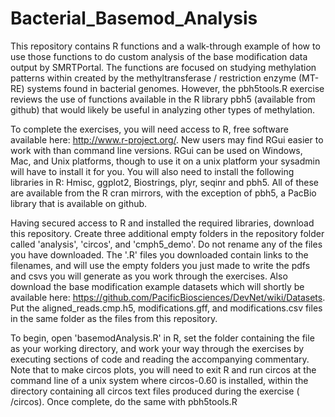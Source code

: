 Bacterial_Basemod_Analysis
==========================

This repository contains R functions and a walk-through example of how to use those functions to do custom analysis of the base modification data output by SMRTPortal.  The functions are focused on studying methylation patterns within created by the methyltransferase / restriction enzyme (MT-RE) systems found in bacterial genomes.  However, the pbh5tools.R exercise reviews the use of functions available in the R library pbh5 (available from github) that would likely be useful in analyzing other types of methylation.

To complete the exercises, you will need access to R, free software available here: http://www.r-project.org/.  New users may find RGui easier to work with than command line versions.  RGui can be used on Windows, Mac, and Unix platforms, though to use it on a unix platform your sysadmin will have to install it for you. You will also need to install the following libraries in R: Hmisc, ggplot2, Biostrings, plyr, seqinr and pbh5.  All of these are available from the R cran mirrors, with the exception of pbh5, a PacBio library that is available on github.

Having secured access to R and installed the required libraries, download this repository. Create three additional empty folders in the repository folder called 'analysis', 'circos', and 'cmph5_demo'.  Do not rename any of the files you have downloaded.  The '.R' files you downloaded contain links to the filenames, and will use the empty folders you just made to write the pdfs and csvs you will generate as you work through the exercises.  Also download the base modification example datasets which will shortly be available here:  https://github.com/PacificBiosciences/DevNet/wiki/Datasets.  Put the aligned_reads.cmp.h5, modifications.gff, and modifications.csv files in the same folder as the files from this repository.

To begin, open 'basemodAnalysis.R' in R, set the folder containing the file as your working directory, and work your way through the exercises by executing sections of code and reading the accompanying commentary.  Note that to make circos plots, you will need to exit R and run circos at the command line of a unix system where circos-0.60 is installed, within the directory containing all circos text files produced during the exercise ( /circos).  Once complete, do the same with pbh5tools.R
